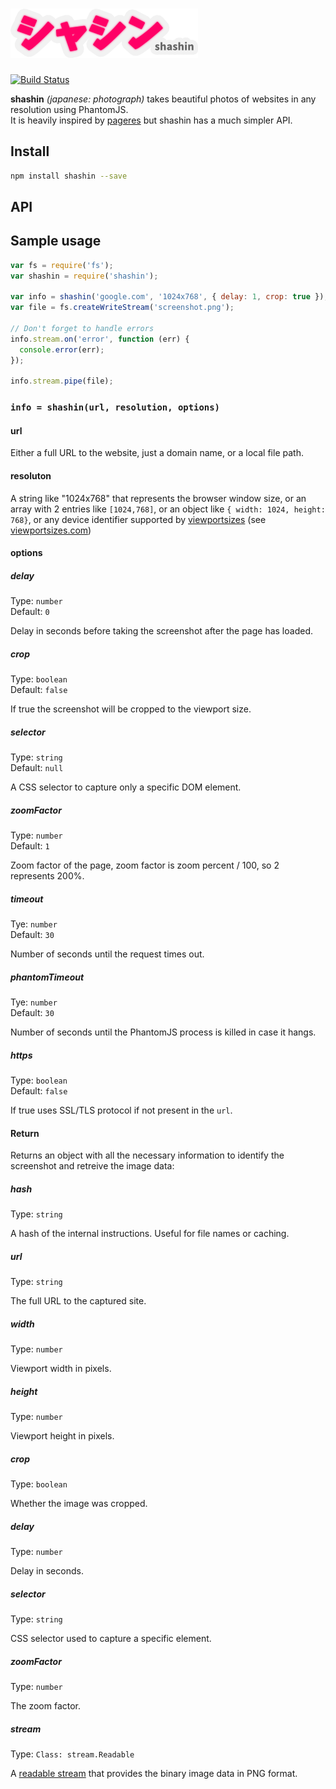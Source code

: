 ![shashin](./artwork/logo.png)
==============================

[![Build Status](https://secure.travis-ci.org/maxkueng/shashin.png?branch=master)](http://travis-ci.org/maxkueng/shashin)

**shashin** _(japanese: photograph)_ takes beautiful photos of websites in any
resolution using PhantomJS.  
It is heavily inspired by [pageres](https://github.com/sindresorhus/pageres) but
shashin has a much simpler API.

## Install

```bash
npm install shashin --save
```

## API

## Sample usage

```javascript
var fs = require('fs');
var shashin = require('shashin');

var info = shashin('google.com', '1024x768', { delay: 1, crop: true });
var file = fs.createWriteStream('screenshot.png');

// Don't forget to handle errors
info.stream.on('error', function (err) {
  console.error(err);
});

info.stream.pipe(file);
```

### `info = shashin(url, resolution, options)`

#### url

Either a full URL to the website, just a domain name, or a local file path.

#### resoluton

A string like "1024x768" that represents the browser window size, or an array
with 2 entries like `[1024,768]`, or an object like `{ width: 1024, height:
768}`, or any device identifier supported by
[viewportsizes](https://www.npmjs.org/package/viewportsizes) (see
[viewportsizes.com](http://viewportsizes.com/))


#### options

##### delay

Type: `number`  
Default: `0`

Delay in seconds before taking the screenshot after the page has loaded.

##### crop

Type: `boolean`  
Default: `false`

If true the screenshot will be cropped to the viewport size.

##### selector

Type: `string`  
Default: `null`

A CSS selector to capture only a specific DOM element.

##### zoomFactor

Type: `number`  
Default: `1`

Zoom factor of the page, zoom factor is zoom percent / 100, so 2 represents 200%.

##### timeout

Tye: `number`  
Default: `30`

Number of seconds until the request times out.

##### phantomTimeout

Tye: `number`  
Default: `30`

Number of seconds until the PhantomJS process is killed in case it hangs.

##### https

Type: `boolean`  
Default: `false`

If true uses SSL/TLS protocol if not present in the `url`.

#### Return

Returns an object with all the necessary information to identify the 
screenshot and retreive the image data:

##### hash

Type: `string`

A hash of the internal instructions. Useful for file names or caching.

##### url

Type: `string`

The full URL to the captured site.

##### width

Type: `number`

Viewport width in pixels.

##### height

Type: `number`

Viewport height in pixels.

##### crop

Type: `boolean`

Whether the image was cropped.

##### delay

Type: `number`

Delay in seconds.

##### selector

Type: `string`

CSS selector used to capture a specific element.

##### zoomFactor

Type: `number`

The zoom factor.

##### stream

Type: `Class: stream.Readable`

A [readable
stream](http://nodejs.org/api/stream.html#stream_class_stream_readable_1) that
provides the binary image data in PNG format.
